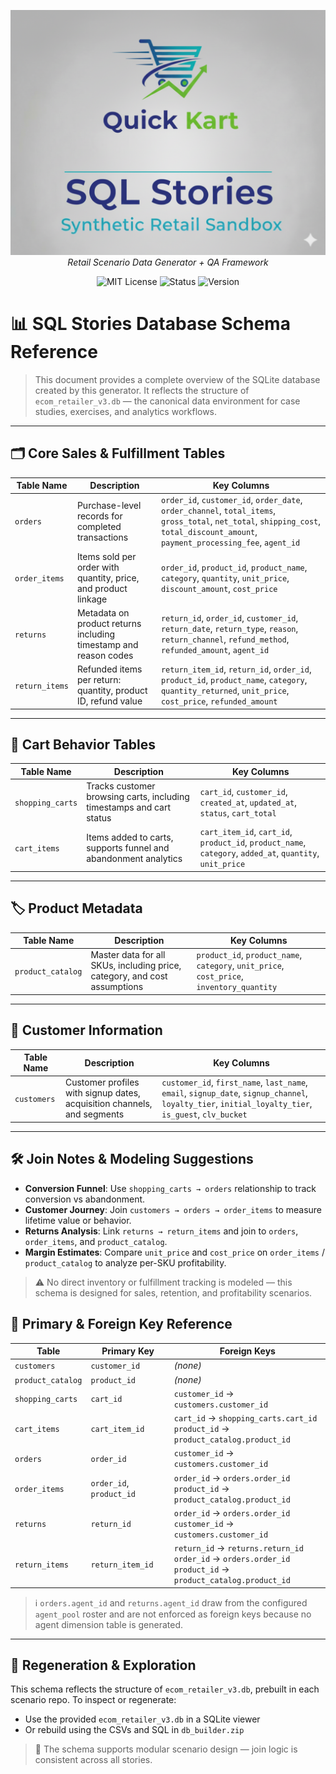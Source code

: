 <p align="center">
  <img src="repo_files/sql_stories_logo.png" width="1000"/>
  <br>
  <em>Retail Scenario Data Generator + QA Framework</em>
</p>

<p align="center">
  <img alt="MIT License" src="https://img.shields.io/badge/license-MIT-blue">
  <img alt="Status" src="https://img.shields.io/badge/status-alpha-lightgrey">
  <img alt="Version" src="https://img.shields.io/badge/version-v0.3.0-blueviolet">
</p>

# 📊 SQL Stories Database Schema Reference

> This document provides a complete overview of the SQLite database created by this generator. It reflects the structure of `ecom_retailer_v3.db` — the canonical data environment for case studies, exercises, and analytics workflows.

---

## 🗂️ Core Sales & Fulfillment Tables

| Table Name     | Description                                                      | Key Columns                                                                                                                                                                         |
| -------------- | ---------------------------------------------------------------- | ----------------------------------------------------------------------------------------------------------------------------------------------------------------------------------- |
| `orders`       | Purchase-level records for completed transactions                | `order_id`, `customer_id`, `order_date`, `order_channel`, `total_items`, `gross_total`, `net_total`, `shipping_cost`, `total_discount_amount`, `payment_processing_fee`, `agent_id` |
| `order_items`  | Items sold per order with quantity, price, and product linkage   | `order_id`, `product_id`, `product_name`, `category`, `quantity`, `unit_price`, `discount_amount`, `cost_price`                                                                     |
| `returns`      | Metadata on product returns including timestamp and reason codes | `return_id`, `order_id`, `customer_id`, `return_date`, `return_type`, `reason`, `return_channel`, `refund_method`, `refunded_amount`, `agent_id`                                    |
| `return_items` | Refunded items per return: quantity, product ID, refund value    | `return_item_id`, `return_id`, `order_id`, `product_id`, `product_name`, `category`, `quantity_returned`, `unit_price`, `cost_price`, `refunded_amount`                             |

---

## 🛒 Cart Behavior Tables

| Table Name       | Description                                                          | Key Columns                                                                                               |
| ---------------- | -------------------------------------------------------------------- | --------------------------------------------------------------------------------------------------------- |
| `shopping_carts` | Tracks customer browsing carts, including timestamps and cart status | `cart_id`, `customer_id`, `created_at`, `updated_at`, `status`, `cart_total`                              |
| `cart_items`     | Items added to carts, supports funnel and abandonment analytics      | `cart_item_id`, `cart_id`, `product_id`, `product_name`, `category`, `added_at`, `quantity`, `unit_price` |

---

## 🏷️ Product Metadata

| Table Name        | Description                                                               | Key Columns                                                                                |
| ----------------- | ------------------------------------------------------------------------- | ------------------------------------------------------------------------------------------ |
| `product_catalog` | Master data for all SKUs, including price, category, and cost assumptions | `product_id`, `product_name`, `category`, `unit_price`, `cost_price`, `inventory_quantity` |

---

## 🙍 Customer Information

| Table Name  | Description                                                             | Key Columns                                                                                                                                          |
| ----------- | ----------------------------------------------------------------------- | ---------------------------------------------------------------------------------------------------------------------------------------------------- |
| `customers` | Customer profiles with signup dates, acquisition channels, and segments | `customer_id`, `first_name`, `last_name`, `email`, `signup_date`, `signup_channel`, `loyalty_tier`, `initial_loyalty_tier`, `is_guest`, `clv_bucket` |

---

## 🛠️ Join Notes & Modeling Suggestions

- **Conversion Funnel**: Use `shopping_carts → orders` relationship to track conversion vs abandonment.
- **Customer Journey**: Join `customers → orders → order_items` to measure lifetime value or behavior.
- **Returns Analysis**: Link `returns → return_items` and join to `orders`, `order_items`, and `product_catalog`.
- **Margin Estimates**: Compare `unit_price` and `cost_price` on `order_items` / `product_catalog` to analyze per-SKU profitability.

> ⚠️ No direct inventory or fulfillment tracking is modeled — this schema is designed for sales, retention, and profitability scenarios.

## 🔑 Primary & Foreign Key Reference

| Table             | Primary Key              | Foreign Keys                                                                                                       |
| ----------------- | ------------------------ | ------------------------------------------------------------------------------------------------------------------ |
| `customers`       | `customer_id`            | *(none)*                                                                                                           |
| `product_catalog` | `product_id`             | *(none)*                                                                                                           |
| `shopping_carts`  | `cart_id`                | `customer_id` → `customers.customer_id`                                                                            |
| `cart_items`      | `cart_item_id`           | `cart_id` → `shopping_carts.cart_id`<br>`product_id` → `product_catalog.product_id`                                |
| `orders`          | `order_id`               | `customer_id` → `customers.customer_id`                                                                            |
| `order_items`     | `order_id`, `product_id` | `order_id` → `orders.order_id`<br>`product_id` → `product_catalog.product_id`                                      |
| `returns`         | `return_id`              | `order_id` → `orders.order_id`<br>`customer_id` → `customers.customer_id`                                          |
| `return_items`    | `return_item_id`         | `return_id` → `returns.return_id`<br>`order_id` → `orders.order_id`<br>`product_id` → `product_catalog.product_id` |  |
> ℹ️ `orders.agent_id` and `returns.agent_id` draw from the configured `agent_pool` roster and are not enforced as foreign keys because no agent dimension table is generated.
---

## 🔗 Regeneration & Exploration

This schema reflects the structure of `ecom_retailer_v3.db`, prebuilt in each scenario repo. To inspect or regenerate:

- Use the provided `ecom_retailer_v3.db` in a SQLite viewer
- Or rebuild using the CSVs and SQL in `db_builder.zip`

> 🧩 The schema supports modular scenario design — join logic is consistent across all stories.
